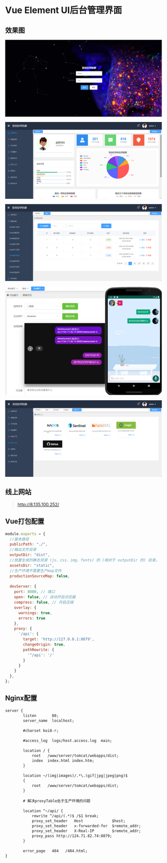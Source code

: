 # Vue Element UI后台管理界面

## 效果图

![Screenshot](/docs/p1.png)

![Screenshot](/docs/p2.png)

![Screenshot](/docs/p3.png)

![Screenshot](/docs/p6.png)

![Screenshot](/docs/p5.png)

## 线上网站

> http://8.135.100.252/

## Vue打包配置

``` javascript
module.exports = {
  //基本路径
  publicPath: "./",
  //输出文件目录
  outputDir: "dist",
  //放置生成的静态资源 (js、css、img、fonts) 的 (相对于 outputDir 的) 目录。
  assetsDir: "static",
  //生产环境不需要生产map文件
  productionSourceMap: false,

  devServer: {
    port: 8080, // 端口
    open: false, // 自动开启浏览器
    compress: false, // 开启压缩
    overlay: {
      warnings: true,
      errors: true
    },
    proxy: {
      '/api': {
        target: 'http://127.0.0.1:8079',
        changeOrigin: true,
        pathRewrite: {
          '^/api': '/'
        }
      }
    }
  },
};
```

## Nginx配置 

``` shell
server {
        listen       80;
        server_name  localhost;

        #charset koi8-r;

        #access_log  logs/host.access.log  main;

        location / {
            root   /www/server/tomcat/webapps/dist;
            index  index.html index.htm;
        }

        location ~/(img|images)/.*\.(gif|jpg|jpeg|png)$
        {
            root   /www/server/tomcat/webapps/dist;
        }
 
        # 解决proxyTable处于生产环境的问题
        
        location ^~/api/ {        
            rewrite ^/api/(.*)$ /$1 break;        
            proxy_set_header   Host             $host;        
            proxy_set_header   x-forwarded-for  $remote_addr;        
            proxy_set_header   X-Real-IP        $remote_addr;        
            proxy_pass http://124.71.82.74:8079;    
        }
        
        error_page   404   /404.html;
}

```
